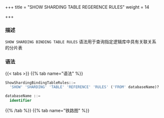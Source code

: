 +++
title = "SHOW SHARDING TABLE REGERENCE RULES"
weight = 14

+++

### 描述

`SHOW SHARDING BINDING TABLE RULES` 语法用于查询指定逻辑库中具有关联关系的分片表

### 语法

{{< tabs >}}
{{% tab name="语法" %}}
```sql
ShowShardingBindingTableRules::=
  'SHOW' 'SHARDING' 'TABLE' 'REFERENCE' 'RULES' ('FROM' databaseName)?

databaseName ::=
  identifier
```
{{% /tab %}}
{{% tab name="铁路图" %}}
<iframe frameborder="0" name="diagram" id="diagram" width="100%" height="100%"></iframe>
{{% /tab %}}
{{< /tabs >}}

### 补充说明

- 未指定 `databaseName` 时，默认是当前使用的 `DATABASE`。 如果也未使用 `DATABASE` 则会提示 `No database selected`。

### 返回值说明

| 列                       | 说明             |
| -------------------------| ----------------|
| name                     | 分片表关联规则名称 |
| sharding_table_reference | 分片表关联关系    |

### 示例

- 查询指定逻辑库中的分片表关联规则

```sql
SHOW SHARDING TABLE REFERENCE RULES FROM test1;
```

```sql
mysql> SHOW SHARDING TABLE REFERENCE RULES FROM test1;
+-------+--------------------------+
| name  | sharding_table_reference |
+-------+--------------------------+
| ref_0 | t_a,t_b                  |
| ref_1 | t_c,t_d                  |
+-------+--------------------------+
2 rows in set (0.00 sec)
```

- 查询当前逻辑库中的分片表关联规则

```sql
SHOW SHARDING TABLE REFERENCE RULES;
```

```sql
mysql> SHOW SHARDING TABLE REFERENCE RULES;
+-------+--------------------------+
| name  | sharding_table_reference |
+-------+--------------------------+
| ref_0 | t_a,t_b                  |
| ref_1 | t_c,t_d                  |
+-------+--------------------------+
2 rows in set (0.00 sec)
```

### 保留字

`SHOW`、`SHARDING`、`BINDING`、`TABLE`、`RULES`、`FROM`

### 相关链接

- [保留字](/cn/reference/distsql/syntax/reserved-word/)

